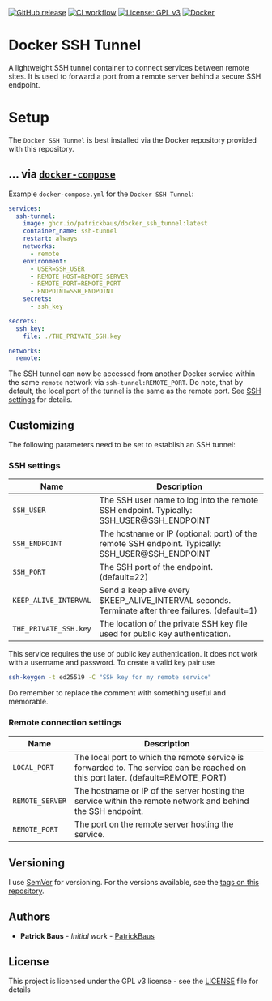 [![GitHub release](https://img.shields.io/github/release/PatrickBaus/docker_ssh_tunnel.svg)](../../releases/latest)
[![CI workflow](https://img.shields.io/github/actions/workflow/status/PatrickBaus/docker_ssh_tunnel/ci.yml?branch=master&label=ci&logo=github)](../../actions?workflow=ci)
[![License: GPL v3](https://img.shields.io/badge/License-GPL%20v3-blue.svg)](LICENSE)
[![Docker](https://img.shields.io/badge/docker-%230db7ed.svg?style=flat&logo=docker&logoColor=white)](../../pkgs/container/docker_ssh_tunnel)
# Docker SSH Tunnel
A lightweight SSH tunnel container to connect services between remote sites. It is used to forward a port from a remote
server behind a secure SSH endpoint.

# Setup
The `Docker SSH Tunnel` is best installed via the Docker repository provided with this repository.

## ... via [`docker-compose`](https://github.com/docker/compose)

Example `docker-compose.yml` for the `Docker SSH Tunnel`:
```yaml
services:
  ssh-tunnel:
    image: ghcr.io/patrickbaus/docker_ssh_tunnel:latest
    container_name: ssh-tunnel
    restart: always
    networks:
      - remote
    environment:
      - USER=SSH_USER
      - REMOTE_HOST=REMOTE_SERVER
      - REMOTE_PORT=REMOTE_PORT
      - ENDPOINT=SSH_ENDPOINT
    secrets:
      - ssh_key

secrets:
  ssh_key:
    file: ./THE_PRIVATE_SSH.key

networks:
  remote:
```

The SSH tunnel can now be accessed from another Docker service within the same `remote` network via
`ssh-tunnel:REMOTE_PORT`. Do note, that by default, the local port of the tunnel is the same as the remote port. See
[SSH settings](#ssh-settings) for details.

## Customizing
The following parameters need to be set to establish an SSH tunnel:

### SSH settings

| Name                  | Description                                                                                       |
|-----------------------|---------------------------------------------------------------------------------------------------|
| `SSH_USER`            | The SSH user name to log into the remote SSH endpoint. Typically: SSH_USER@SSH_ENDPOINT           |
| `SSH_ENDPOINT`        | The hostname or IP (optional: port) of the remote SSH endpoint. Typically: SSH_USER@SSH_ENDPOINT  |
| `SSH_PORT`            | The SSH port of the endpoint. (default=22)                                                        |
| `KEEP_ALIVE_INTERVAL` | Send a keep alive every $KEEP_ALIVE_INTERVAL seconds. Terminate after three failures. (default=1) |
| `THE_PRIVATE_SSH.key` | The location of the private SSH key file used for public key authentication.                      |

This service requires the use of public key authentication. It does not work with a username and password. To create a
valid key pair use
```bash
ssh-keygen -t ed25519 -C "SSH key for my remote service"
```
Do remember to replace the comment with something useful and memorable.

### Remote connection settings

| Name                  | Description                                                                                                                       |
|-----------------------|-----------------------------------------------------------------------------------------------------------------------------------|
| `LOCAL_PORT`          | The local port to which the remote service is forwarded to. The service can be reached on this port later. (default=REMOTE_PORT)  |
| `REMOTE_SERVER`       | The hostname or IP of the server hosting the service within the remote network and behind the SSH endpoint.                       |
| `REMOTE_PORT`         | The port on the remote server hosting the service.                                                                                |


## Versioning
I use [SemVer](http://semver.org/) for versioning. For the versions available, see the
[tags on this repository](../../tags).

## Authors
* **Patrick Baus** - *Initial work* - [PatrickBaus](https://github.com/PatrickBaus)

## License
This project is licensed under the GPL v3 license - see the [LICENSE](LICENSE) file for details
